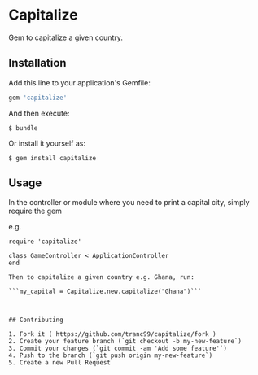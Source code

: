 # Capitalize

Gem to capitalize a given country.

## Installation

Add this line to your application's Gemfile:

```ruby
gem 'capitalize'
```

And then execute:

    $ bundle

Or install it yourself as:

    $ gem install capitalize

## Usage

In the controller or module where you need to print a capital city, simply require the gem

e.g.


```
require 'capitalize'

class GameController < ApplicationController
end

Then to capitalize a given country e.g. Ghana, run:

```my_capital = Capitalize.new.capitalize("Ghana")```



## Contributing

1. Fork it ( https://github.com/tranc99/capitalize/fork )
2. Create your feature branch (`git checkout -b my-new-feature`)
3. Commit your changes (`git commit -am 'Add some feature'`)
4. Push to the branch (`git push origin my-new-feature`)
5. Create a new Pull Request
